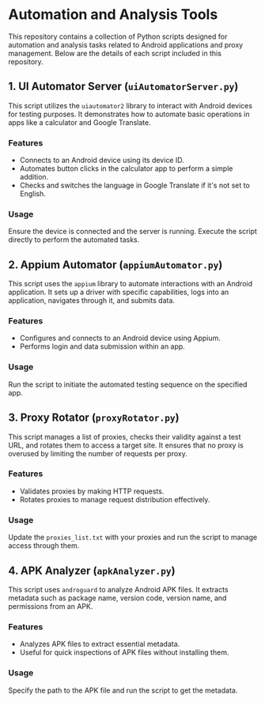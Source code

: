 # Automation and Analysis Tools

This repository contains a collection of Python scripts designed for automation and analysis tasks related to Android applications and proxy management. Below are the details of each script included in this repository.

## 1. UI Automator Server (`uiAutomatorServer.py`)

This script utilizes the `uiautomator2` library to interact with Android devices for testing purposes. It demonstrates how to automate basic operations in apps like a calculator and Google Translate.

### Features
- Connects to an Android device using its device ID.
- Automates button clicks in the calculator app to perform a simple addition.
- Checks and switches the language in Google Translate if it's not set to English.

### Usage
Ensure the device is connected and the server is running. Execute the script directly to perform the automated tasks.


## 2. Appium Automator (`appiumAutomator.py`)

This script uses the `appium` library to automate interactions with an Android application. It sets up a driver with specific capabilities, logs into an application, navigates through it, and submits data.

### Features
- Configures and connects to an Android device using Appium.
- Performs login and data submission within an app.

### Usage
Run the script to initiate the automated testing sequence on the specified app.


## 3. Proxy Rotator (`proxyRotator.py`)

This script manages a list of proxies, checks their validity against a test URL, and rotates them to access a target site. It ensures that no proxy is overused by limiting the number of requests per proxy.

### Features
- Validates proxies by making HTTP requests.
- Rotates proxies to manage request distribution effectively.

### Usage
Update the `proxies_list.txt` with your proxies and run the script to manage access through them.



## 4. APK Analyzer (`apkAnalyzer.py`)

This script uses `androguard` to analyze Android APK files. It extracts metadata such as package name, version code, version name, and permissions from an APK.

### Features
- Analyzes APK files to extract essential metadata.
- Useful for quick inspections of APK files without installing them.

### Usage
Specify the path to the APK file and run the script to get the metadata.

